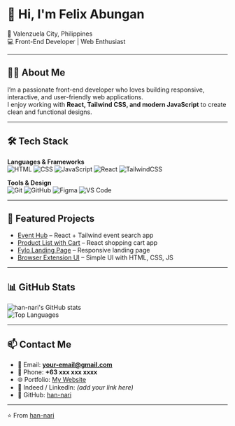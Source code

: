 # 👋 Hi, I'm Felix Abungan

📍 Valenzuela City, Philippines  
💻 Front-End Developer | Web Enthusiast  

---

## 🧑‍💻 About Me
I’m a passionate front-end developer who loves building responsive, interactive, and user-friendly web applications.  
I enjoy working with **React, Tailwind CSS, and modern JavaScript** to create clean and functional designs.  

---

## 🛠 Tech Stack

**Languages & Frameworks**  
![HTML](https://img.shields.io/badge/HTML5-E34F26?style=for-the-badge&logo=html5&logoColor=white)
![CSS](https://img.shields.io/badge/CSS3-1572B6?style=for-the-badge&logo=css3&logoColor=white)
![JavaScript](https://img.shields.io/badge/JavaScript-323330?style=for-the-badge&logo=javascript&logoColor=F7DF1E)
![React](https://img.shields.io/badge/React-20232A?style=for-the-badge&logo=react&logoColor=61DAFB)
![TailwindCSS](https://img.shields.io/badge/Tailwind_CSS-38B2AC?style=for-the-badge&logo=tailwind-css&logoColor=white)

**Tools & Design**  
![Git](https://img.shields.io/badge/Git-F05032?style=for-the-badge&logo=git&logoColor=white)
![GitHub](https://img.shields.io/badge/GitHub-181717?style=for-the-badge&logo=github&logoColor=white)
![Figma](https://img.shields.io/badge/Figma-F24E1E?style=for-the-badge&logo=figma&logoColor=white)
![VS Code](https://img.shields.io/badge/VS%20Code-0078d7?style=for-the-badge&logo=visual-studio-code&logoColor=white)

---

## 🚀 Featured Projects
- [Event Hub](https://han-nari.github.io/event-hub/) – React + Tailwind event search app  
- [Product List with Cart](https://han-nari.github.io/product-list/) – React shopping cart app  
- [Fylo Landing Page](https://han-nari.github.io/fylo/) – Responsive landing page  
- [Browser Extension UI](https://han-nari.github.io/browser-extension/) – Simple UI with HTML, CSS, JS  

---

## 📊 GitHub Stats
![han-nari's GitHub stats](https://github-readme-stats.vercel.app/api?username=han-nari&show_icons=true&theme=radical)  
![Top Languages](https://github-readme-stats.vercel.app/api/top-langs/?username=han-nari&layout=compact&theme=radical)

---

## 📫 Contact Me
- 📧 Email: **your-email@gmail.com**  
- 📱 Phone: **+63 xxx xxx xxxx**  
- 🌐 Portfolio: [My Website](https://han-nari.github.io/updated-portfolio/)  
- 💼 Indeed / LinkedIn: *(add your link here)*  
- 🐙 GitHub: [han-nari](https://github.com/han-nari)  

---

⭐️ From [han-nari](https://github.com/han-nari)

